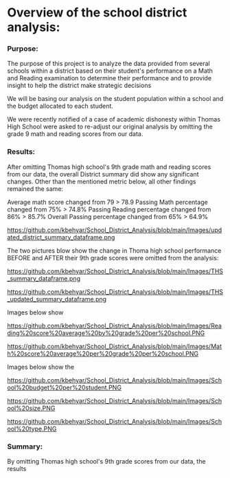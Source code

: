 # Overview of the school district analysis:

### Purpose:

The purpose of this project is to analyze the data provided from several schools within a district based on their student's performance on a Math and Reading examination to determine their performance and to provide insight to help the district make strategic decisions 

We will be basing our analysis on the student population within a school and the budget allocated to each student.

We were recently notified of a case of academic dishonesty within Thomas High School were asked to re-adjust our original analysis by omitting the grade 9 math and reading scores from our data.


### Results:

After omitting Thomas high school's 9th grade math and reading scores from our data, the overall District summary did show any significant changes. Other than the mentioned metric below, all other findings remained the same:

Average math score changed from 79 > 78.9
Passing Math percentage changed from 75% > 74.8%
Passing Reading percentage changed from 86% > 85.7%
Overall Passing percentage changed from 65% > 64.9%

https://github.com/kbehyar/School_District_Analysis/blob/main/Images/updated_district_summary_dataframe.png


The two pictures blow show the change in Thoma high school performance BEFORE and AFTER their 9th grade scores were omitted from the analysis:

https://github.com/kbehyar/School_District_Analysis/blob/main/Images/THS_summary_dataframe.png

https://github.com/kbehyar/School_District_Analysis/blob/main/Images/THS_updated_summary_dataframe.png


Images below show

https://github.com/kbehyar/School_District_Analysis/blob/main/Images/Reading%20score%20average%20by%20grade%20per%20school.PNG

https://github.com/kbehyar/School_District_Analysis/blob/main/Images/Math%20score%20average%20per%20grade%20per%20school.PNG


Images below show the 


https://github.com/kbehyar/School_District_Analysis/blob/main/Images/School%20budget%20per%20student.PNG

https://github.com/kbehyar/School_District_Analysis/blob/main/Images/School%20size.PNG

https://github.com/kbehyar/School_District_Analysis/blob/main/Images/School%20type.PNG


### Summary:

By omitting Thomas high school's 9th grade scores from our data, the results 
